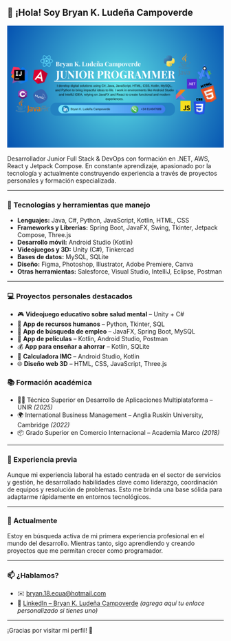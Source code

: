 ## 👋 ¡Hola! Soy Bryan K. Ludeña Campoverde

![Banner](assets/1%202%203%204%205.png)

Desarrollador Junior Full Stack & DevOps con formación en .NET, AWS, React y Jetpack Compose. En constante aprendizaje, apasionado por la tecnología y actualmente construyendo experiencia a través de proyectos personales y formación especializada.

---

### 🚀 Tecnologías y herramientas que manejo

- **Lenguajes:** Java, C#, Python, JavaScript, Kotlin, HTML, CSS  
- **Frameworks y Librerías:** Spring Boot, JavaFX, Swing, Tkinter, Jetpack Compose, Three.js  
- **Desarrollo móvil:** Android Studio (Kotlin)  
- **Videojuegos y 3D:** Unity (C#), Tinkercad  
- **Bases de datos:** MySQL, SQLite  
- **Diseño:** Figma, Photoshop, Illustrator, Adobe Premiere, Canva  
- **Otras herramientas:** Salesforce, Visual Studio, IntelliJ, Eclipse, Postman  

---

### 💻 Proyectos personales destacados

- 🎮 **Videojuego educativo sobre salud mental** – Unity + C#  
- 🧠 **App de recursos humanos** – Python, Tkinter, SQL  
- 💼 **App de búsqueda de empleo** – JavaFX, Spring Boot, MySQL  
- 🎥 **App de películas** – Kotlin, Android Studio, Postman  
- 💰 **App para enseñar a ahorrar** – Kotlin, SQLite  
- 🧮 **Calculadora IMC** – Android Studio, Kotlin  
- 🌐 **Diseño web 3D** – HTML, CSS, JavaScript, Three.js  

### 📚 Formación académica

- 👨‍💻 Técnico Superior en Desarrollo de Aplicaciones Multiplataforma – UNIR *(2025)*  
- 🌍 International Business Management – Anglia Ruskin University, Cambridge *(2022)*  
- 📦 Grado Superior en Comercio Internacional – Academia Marco *(2018)*  

---

### 💼 Experiencia previa

Aunque mi experiencia laboral ha estado centrada en el sector de servicios y gestión, he desarrollado habilidades clave como liderazgo, coordinación de equipos y resolución de problemas. Esto me brinda una base sólida para adaptarme rápidamente en entornos tecnológicos.

---

### 🌱 Actualmente

Estoy en búsqueda activa de mi primera experiencia profesional en el mundo del desarrollo. Mientras tanto, sigo aprendiendo y creando proyectos que me permitan crecer como programador.

---

### 📫 ¿Hablamos?

- ✉️ [bryan.18.ecua@hotmail.com](mailto:bryan.18.ecua@hotmail.com)  
- 💼 [LinkedIn – Bryan K. Ludeña Campoverde](https://linkedin.com) *(agrega aquí tu enlace personalizado si tienes uno)*

---

¡Gracias por visitar mi perfil! 🚀
